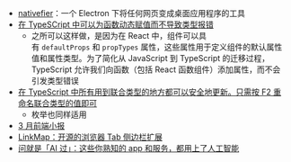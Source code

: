 - [nativefier](https://github.com/nativefier/nativefier)：一个 Electron 下将任何网页变成桌面应用程序的工具
- [在 TypeSCript 中可以为函数动态赋值而不导致类型报错](https://twitter.com/mattpocockuk/status/1638541772090400769)
	- 之所可以这样做，是因为在 React 中，组件可以具有 `defaultProps` 和 `propTypes` 属性，这些属性用于定义组件的默认属性值和属性类型。为了简化从 JavaScript 到 TypeScript 的迁移过程，TypeScript 允许我们向函数（包括 React 函数组件）添加属性，而不会引发类型错误
- [在 TypeScript 中所有用到联合类型的地方都可以安全地更新。只需按 F2 重命名联合类型的值即可](https://twitter.com/housecor/status/1638542888123367425)
	- 枚举也同样适用
- [3 月前端小报](https://mp.weixin.qq.com/s/WqSMh8VKsRQCsTx3jpU64g)
- [LinkMap：开源的浏览器 Tab 侧边栏扩展](https://sspai.com/post/78947)
- [问就是「AI 过」：这些你熟知的 app 和服务，都用上了人工智能](https://sspai.com/post/78988)